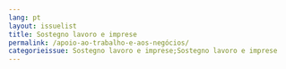 ```yaml
---
lang: pt
layout: issuelist
title: Sostegno lavoro e imprese
permalink: /apoio-ao-trabalho-e-aos-negócios/
categorieissue: Sostegno lavoro e imprese;Sostegno lavoro e imprese
---
```



